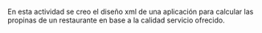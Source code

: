 En esta actividad se creo el diseño xml de una aplicación para calcular las propinas de un restaurante en base a la calidad servicio ofrecido.

